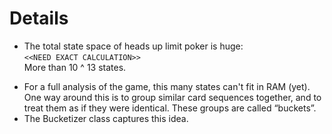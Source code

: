 # Details #

  * The total state space of heads up limit poker is huge: <br> <code>&lt;&lt;NEED EXACT CALCULATION&gt;&gt;</code><br> More than 10 ^ 13 states.<br>
<ul><li>For a full analysis of the game, this many states can't fit in RAM (yet).<br> One way around this is to group similar card sequences together, and to treat them as if they were identical.  These groups are called “buckets”.<br>
</li><li>The Bucketizer class captures this idea.